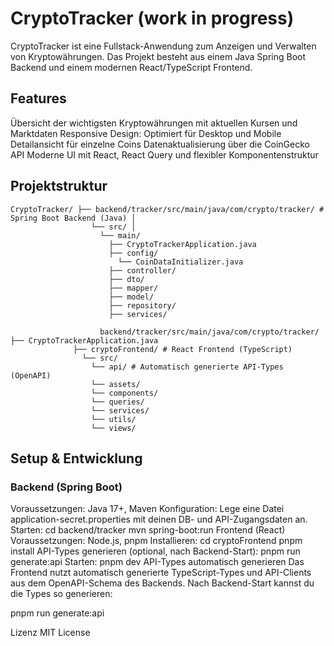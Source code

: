# CryptoTracker (work in progress)
CryptoTracker ist eine Fullstack-Anwendung zum Anzeigen und Verwalten von Kryptowährungen. Das Projekt besteht aus einem Java Spring Boot Backend und einem modernen React/TypeScript Frontend.

## Features
Übersicht der wichtigsten Kryptowährungen mit aktuellen Kursen und Marktdaten
Responsive Design: Optimiert für Desktop und Mobile
Detailansicht für einzelne Coins
Datenaktualisierung über die CoinGecko API
Moderne UI mit React, React Query und flexibler Komponentenstruktur
## Projektstruktur
```
CryptoTracker/ ├── backend/tracker/src/main/java/com/crypto/tracker/ # Spring Boot Backend (Java) │  
                  └── src/ │ 
                    └── main/
                      ├── CryptoTrackerApplication.java
                      ├── config/ 
                        └── CoinDataInitializer.java 
                      ├── controller/ 
                      ├── dto/ 
                      ├── mapper/ 
                      ├── model/ 
                      ├── repository/
                      ├── services/ 
                      
                    backend/tracker/src/main/java/com/crypto/tracker/ ├── CryptoTrackerApplication.java 
              ├── cryptoFrontend/ # React Frontend (TypeScript)  
                └── src/ 
                  └── api/ # Automatisch generierte API-Types (OpenAPI)
                  └── assets/ 
                  └── components/
                  └── queries/ 
                  └── services/
                  └── utils/
                  └── views/ 
```


## Setup & Entwicklung
### Backend (Spring Boot)
Voraussetzungen: Java 17+, Maven
Konfiguration:
Lege eine Datei application-secret.properties mit deinen DB- und API-Zugangsdaten an.
Starten: cd backend/tracker mvn spring-boot:run
Frontend (React)
Voraussetzungen: Node.js, pnpm
Installieren: cd cryptoFrontend pnpm install
API-Types generieren (optional, nach Backend-Start): pnpm run generate:api
Starten: pnpm dev
API-Types automatisch generieren
Das Frontend nutzt automatisch generierte TypeScript-Types und API-Clients aus dem OpenAPI-Schema des Backends.
Nach Backend-Start kannst du die Types so generieren:

pnpm run generate:api


Lizenz
MIT License

